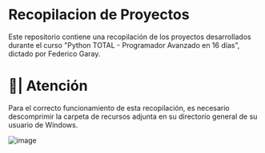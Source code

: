# Recopilacion de Proyectos
Este repositorio contiene una recopilación de los proyectos desarrollados durante el curso "Python TOTAL - Programador Avanzado en 16 días", dictado por Federico Garay.


# 🚨| Atención
Para el correcto funcionamiento de esta recopilación, es necesario descomprimir la carpeta de recursos adjunta en su directorio general de su usuario de Windows.

![image](https://github.com/user-attachments/assets/95549a32-1139-4ea0-9218-f3c1a4ab2cbc)
